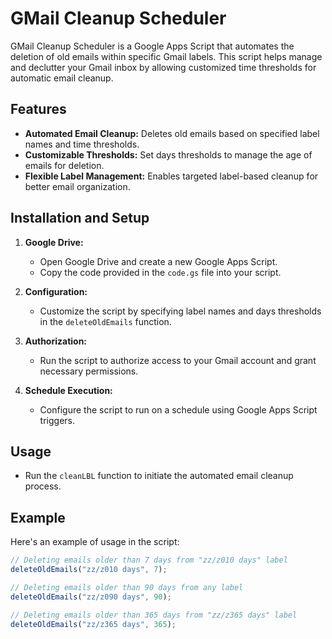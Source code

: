 # GMail Cleanup Scheduler

GMail Cleanup Scheduler is a Google Apps Script that automates the deletion of old emails within specific Gmail labels. This script helps manage and declutter your Gmail inbox by allowing customized time thresholds for automatic email cleanup.

## Features

- **Automated Email Cleanup:** Deletes old emails based on specified label names and time thresholds.
- **Customizable Thresholds:** Set days thresholds to manage the age of emails for deletion.
- **Flexible Label Management:** Enables targeted label-based cleanup for better email organization.

## Installation and Setup

1. **Google Drive:**
   - Open Google Drive and create a new Google Apps Script.
   - Copy the code provided in the `code.gs` file into your script.

2. **Configuration:**
   - Customize the script by specifying label names and days thresholds in the `deleteOldEmails` function.
   
3. **Authorization:**
   - Run the script to authorize access to your Gmail account and grant necessary permissions.

4. **Schedule Execution:**
   - Configure the script to run on a schedule using Google Apps Script triggers.

## Usage

- Run the `cleanLBL` function to initiate the automated email cleanup process.

## Example

Here's an example of usage in the script:

```javascript
// Deleting emails older than 7 days from "zz/z010 days" label
deleteOldEmails("zz/z010 days", 7);

// Deleting emails older than 90 days from any label
deleteOldEmails("zz/z090 days", 90);

// Deleting emails older than 365 days from "zz/z365 days" label
deleteOldEmails("zz/z365 days", 365);
